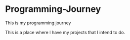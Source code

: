 # Programming-Journey
This is my programming journey

This is a place where I have my projects that I intend to do. 
